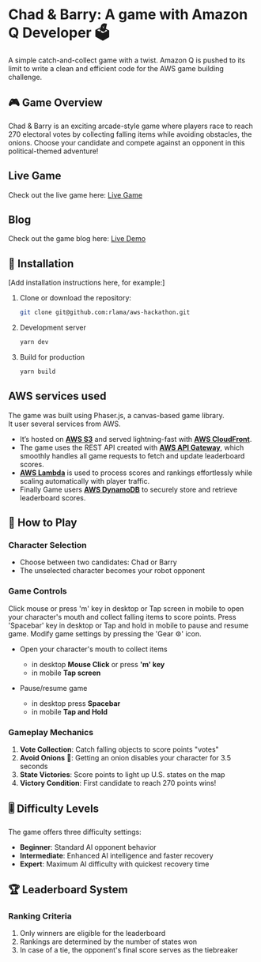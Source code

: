 # Chad & Barry: A game with Amazon Q Developer 🗳️

A simple catch-and-collect game with a twist. Amazon Q is pushed to its limit to write a clean and efficient code for the AWS game building challenge.

## 🎮 Game Overview

Chad & Barry is an exciting arcade-style game where players race to reach 270 electoral votes by collecting falling items while avoiding obstacles, the onions. Choose your candidate and compete against an opponent in this political-themed adventure!

## Live Game
Check out the live game here: [Live Game](https://goondrook.com/chad-barry/index.html)


## Blog
Check out the game blog here: [Live Demo](https://community.aws/content/2qFJPAMoUqJmSJ7jOab0Yj9f6JW/chad-barry-the-candidates-a-game-with-amazon-q-developer)


## 🚀 Installation

[Add installation instructions here, for example:]
1. Clone or download the repository:
   ```bash
   git clone git@github.com:rlama/aws-hackathon.git
   ```


2. Development server
    ```bash
    yarn dev
    ```

3. Build for production
    ```bash
    yarn build
    ```

## AWS services used
The game was built using Phaser.js, a canvas-based game library.  
It user several services from AWS.
+ It’s hosted on **[AWS S3](https://aws.amazon.com/s3/)** and served lightning-fast with **[AWS CloudFront](https://aws.amazon.com/cloudfront/)**. 
+ The game uses the REST API created with **[AWS API Gateway](https://aws.amazon.com/api-gateway/)**, which smoothly handles all game requests to fetch and update leaderboard scores. 
+ **[AWS Lambda](https://aws.amazon.com/lambda/)** is used to process scores and rankings effortlessly while scaling automatically with player traffic.
+ Finally Game users **[AWS DynamoDB](https://aws.amazon.com/dynamodb/)** to securely store and retrieve leaderboard scores.


## 🎯 How to Play

### Character Selection
- Choose between two candidates: Chad or Barry
- The unselected character becomes your robot opponent

### Game Controls

Click mouse or press 'm' key in desktop or Tap screen in mobile to open your character's mouth and collect falling items to score points. Press 'Spacebar' key in desktop or Tap and hold in mobile to pause and resume game. Modify game settings by pressing the 'Gear ⚙' icon.

- Open your character's mouth to collect items 
    + in desktop **Mouse Click** or press **'m' key**
    + in mobile **Tap screen**

- Pause/resume game
    + in desktop press **Spacebar**
    + in mobile **Tap and Hold** 

### Gameplay Mechanics
1. **Vote Collection**: Catch falling objects to score points "votes"
2. **Avoid Onions** 🧅: Getting an onion disables your character for 3.5 seconds
3. **State Victories**: Score points to light up U.S. states on the map
4. **Victory Condition**: First candidate to reach 270 points wins!

## 🎚️ Difficulty Levels

The game offers three difficulty settings:
- **Beginner**: Standard AI opponent behavior
- **Intermediate**: Enhanced AI intelligence and faster recovery
- **Expert**: Maximum AI difficulty with quickest recovery time

## 🏆 Leaderboard System

### Ranking Criteria
1. Only winners are eligible for the leaderboard
2. Rankings are determined by the number of states won
3. In case of a tie, the opponent's final score serves as the tiebreaker


